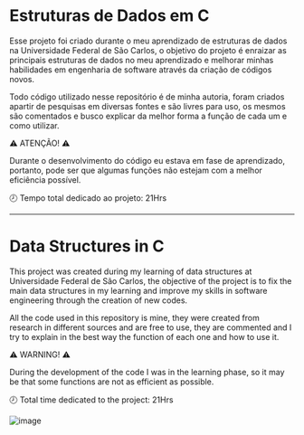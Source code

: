 # Estruturas de Dados em C

Esse projeto foi criado durante o meu aprendizado de estruturas de dados na Universidade Federal de São Carlos, o objetivo do projeto é enraizar as principais estruturas de dados no meu aprendizado e melhorar minhas habilidades em engenharia de software através da criação de códigos novos.

Todo código utilizado nesse repositório é de minha autoria, foram criados apartir de pesquisas em diversas fontes e são livres para uso, os mesmos são comentados e busco explicar da melhor forma a função de cada um e como utilizar.

⚠️ ATENÇÃO! ⚠️

Durante o desenvolvimento do código eu estava em fase de aprendizado, portanto, pode ser que algumas funções não estejam com a melhor eficiência possível.

🕗 Tempo total dedicado ao projeto: 21Hrs 

-------------------------------------------------------------------

# Data Structures in C

This project was created during my learning of data structures at Universidade Federal de São Carlos, the objective of the project is to fix the main data structures in my learning and improve my skills in software engineering through the creation of new codes.

All the code used in this repository is mine, they were created from research in different sources and are free to use, they are commented and I try to explain in the best way the function of each one and how to use it.

⚠️ WARNING! ⚠️

During the development of the code I was in the learning phase, so it may be that some functions are not as efficient as possible.

🕗 Total time dedicated to the project: 21Hrs

![image](https://github.com/GabrielMenoni/Estruturas-de-dados-em-C/assets/62768011/16edb3fd-e272-4e15-b1f9-f21cdbefb66f)



